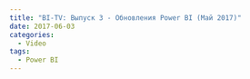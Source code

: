 ```yaml
---
title: "BI-TV: Выпуск 3 - Обновления Power BI (Май 2017)"
date: 2017-06-03
categories:
  - Video
tags:
  - Power BI
---
```

